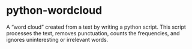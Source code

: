 # python-wordcloud
A “word cloud” created from a text by writing a python script. This script processes the text, removes punctuation, counts the frequencies, and ignores uninteresting or irrelevant words.
